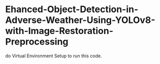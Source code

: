 # Ehanced-Object-Detection-in-Adverse-Weather-Using-YOLOv8-with-Image-Restoration-Preprocessing

do Virtual Environment Setup to run this code.
